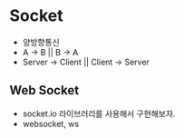 # Socket

- 양방향통신
- A -> B || B -> A
- Server -> Client || Client -> Server

## Web Socket

- socket.io 라이브러리를 사용해서 구현해보자.
- websocket, ws
